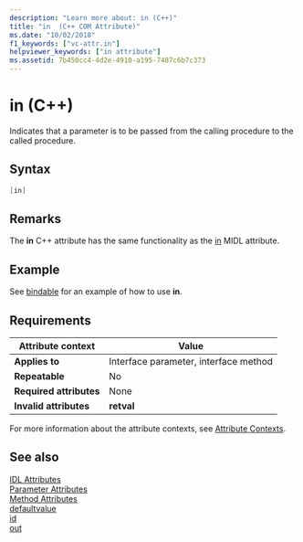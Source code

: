 ```yaml
---
description: "Learn more about: in (C++)"
title: "in  (C++ COM Attribute)"
ms.date: "10/02/2018"
f1_keywords: ["vc-attr.in"]
helpviewer_keywords: ["in attribute"]
ms.assetid: 7b450cc4-4d2e-4910-a195-7487c6b7c373
---
```

# in (C++)

Indicates that a parameter is to be passed from the calling procedure to the called procedure.

## Syntax

```cpp
[in]
```

## Remarks

The **in** C++ attribute has the same functionality as the [in](/windows/win32/Midl/in) MIDL attribute.

## Example

See [bindable](bindable.md) for an example of how to use **in**.

## Requirements

| Attribute context | Value |
|-|-|
|**Applies to**|Interface parameter, interface method|
|**Repeatable**|No|
|**Required attributes**|None|
|**Invalid attributes**|**retval**|

For more information about the attribute contexts, see [Attribute Contexts](cpp-attributes-com-net.md#contexts).

## See also

[IDL Attributes](idl-attributes.md)<br/>
[Parameter Attributes](parameter-attributes.md)<br/>
[Method Attributes](method-attributes.md)<br/>
[defaultvalue](defaultvalue.md)<br/>
[id](id.md)<br/>
[out](out-cpp.md)

